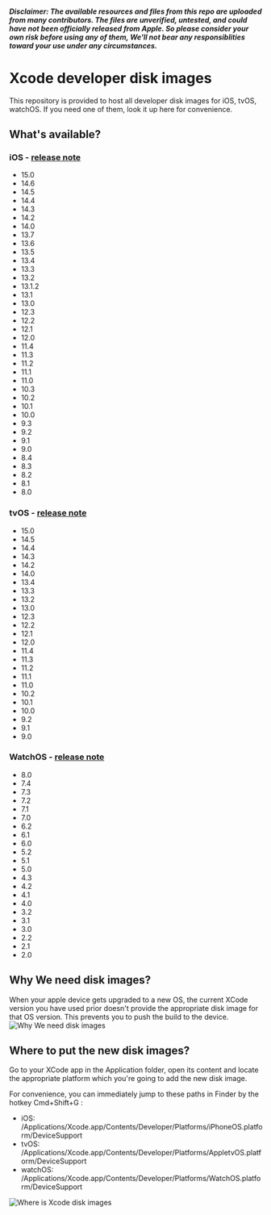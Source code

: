 ##### Disclaimer: The available resources and files from this repo are uploaded from many contributors. The files are unverified, untested, and could have not been officially released from Apple. So please consider your own risk before using any of them, We'll not bear any responsiblities toward your use under any circumstances.

# Xcode developer disk images

This repository is provided to host all developer disk images for iOS, tvOS, watchOS. If you need one of them, look it up here for convenience.

## What's available?


### iOS - [release note](https://developer.apple.com/documentation/ios-ipados-release-notes)
* 15.0
* 14.6
* 14.5
* 14.4
* 14.3
* 14.2
* 14.0
* 13.7
* 13.6
* 13.5
* 13.4
* 13.3
* 13.2
* 13.1.2
* 13.1
* 13.0
* 12.3
* 12.2
* 12.1
* 12.0
* 11.4
* 11.3
* 11.2
* 11.1
* 11.0
* 10.3
* 10.2
* 10.1
* 10.0
* 9.3
* 9.2
* 9.1
* 9.0
* 8.4
* 8.3
* 8.2
* 8.1
* 8.0


### tvOS - [release note](https://developer.apple.com/documentation/tvos-release-notes)
* 15.0
* 14.5
* 14.4
* 14.3
* 14.2
* 14.0
* 13.4
* 13.3
* 13.2
* 13.0
* 12.3
* 12.2
* 12.1
* 12.0
* 11.4
* 11.3
* 11.2
* 11.1
* 11.0
* 10.2
* 10.1
* 10.0
* 9.2
* 9.1
* 9.0

### WatchOS - [release note](https://developer.apple.com/documentation/watchos-release-notes)
* 8.0
* 7.4
* 7.3
* 7.2
* 7.1
* 7.0
* 6.2
* 6.1
* 6.0
* 5.2
* 5.1
* 5.0
* 4.3
* 4.2
* 4.1
* 4.0
* 3.2
* 3.1
* 3.0
* 2.2
* 2.1
* 2.0

## Why We need disk images?

When your apple device gets upgraded to a new OS, the current XCode version you have used prior doesn't provide the appropriate disk image for that OS version. This prevents you to push the build to the device.
![Why We need disk images](https://raw.githubusercontent.com/haikieu/xcode-developer-disk-image-all-platforms/master/Why%20do%20you%20need%20to%20update%20disk%20image.png)

## Where to put the new disk images?

Go to your XCode app in the Application folder, open its content and locate the appropriate platform which you're going to add the new disk image.

For convenience, you can immediately jump to these paths in Finder by the hotkey Cmd+Shift+G :

* iOS: /Applications/Xcode.app/Contents/Developer/Platforms/iPhoneOS.platform/DeviceSupport
* tvOS: /Applications/Xcode.app/Contents/Developer/Platforms/AppletvOS.platform/DeviceSupport
* watchOS: /Applications/Xcode.app/Contents/Developer/Platforms/WatchOS.platform/DeviceSupport

![Where is Xcode disk images](https://raw.githubusercontent.com/haikieu/xcode-developer-disk-image-all-platforms/master/where%20is%20my%20developer%20disk%20images.png)
